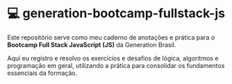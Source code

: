 # 💻 generation-bootcamp-fullstack-js

Este repositório serve como meu caderno de anotações e prática para o **Bootcamp Full Stack JavaScript (JS)** da Generation Brasil.

Aqui eu registro e resolvo os exercícios e desafios de lógica, algoritmos e programação em geral, utilizando a prática para consolidar os fundamentos essenciais da formação.